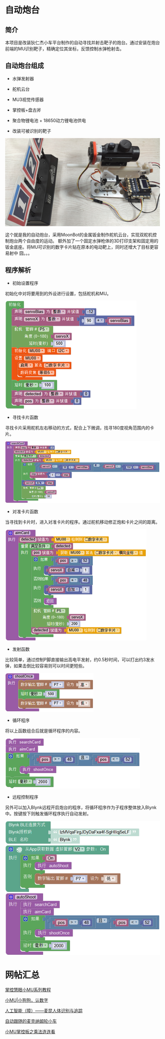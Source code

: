 # 自动炮台

## 简介

本项目是改装狄仁杰小车平台制作的自动寻找并射击靶子的炮台。通过安装在炮台前端的MU识别靶子，精确定位其坐标，反馈控制水弹枪射击。

## 自动炮台组成

- 水弹发射器

- 舵机云台

- MU3视觉传感器

- 掌控板+盘古斧

- 聚合物锂电池 + 18650动力锂电池供电

- 改装可被识别的靶子

![](./images/MUVS3_Auto_Shoot.png)

这个就是我的自动炮台，采用MoonBot的金属钣金制作舵机云台，实现双舵机控制炮台两个自由度的运动。
额外加了一个固定水弹枪体的3D打印支架和固定用的钣金底座。将MU可识别的数字卡片贴在原本的电动靶上，同时还增大了目标更容易射中 囧。。。

## 程序解析

- 初始设置程序

初始化中对将要用到的外设进行设置，包括舵机和MU。

![](./images/Mixly_Auto_Shoot_1.png)

- 寻找卡片函数

寻找卡片采用舵机左右移动的方式，配合上下微调，找寻180度视角范围内的卡片。

![](./images/Mixly_Auto_Shoot_2.png)

- 对准卡片函数

当寻找到卡片时，进入对准卡片的程序。通过舵机移动修正炮和卡片之间的距离。

![](./images/Mixly_Auto_Shoot_3.png)

- 发射函数

比较简单，通过控制P脚直接输出高电平发射，约0.5秒时间，可以打出约3发水弹，如果击倒比较容易则可以时间更短些。

![](./images/Mixly_Auto_Shoot_4.png)

- 循环程序

将以上函数组合后就是循环程序的内容。

![](./images/Mixly_Auto_Shoot_5.png)

- 远程控制程序

另外可以加入Blynk远程开启炮台的程序，将循环程序作为子程序整体放入Blynk中。按键按下则触发循环程序执行自动发射。

![](./images/Mixly_Auto_Shoot_6.png)

# 网帖汇总

[掌控慧眼小MU系列教程](https://makelog.dfrobot.com.cn/article-1746.html)

[小MU|小狗狗，认数字](http://mc.dfrobot.com.cn/thread-296734-1-1.html)

[人工智能（障）——麦昆人体识别与追踪](http://mc.dfrobot.com.cn/thread-296584-1-1.html)

[自动跟随的麦克纳姆轮小车](http://mc.dfrobot.com.cn/thread-296803-1-1.html)

[小MU掌控板之乘法连连看](http://mc.dfrobot.com.cn/thread-296782-1-1.html)
